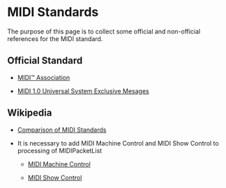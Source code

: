 #  MIDI Standards

The purpose of this page is to collect some official and non-official references for the MIDI standard.

## Official Standard

* [MIDI&trade; Association](https://www.midi.org/index.php)

* [MIDI 1.0 Universal System Exclusive Mesages](https://www.midi.org/specifications-old/item/table-4-universal-system-exclusive-messages)

## Wikipedia


* [Comparison of MIDI Standards](https://en.wikipedia.org/wiki/Comparison_of_MIDI_standards)
* It is necessary to add MIDI Machine Control and MIDI Show Control to processing of MIDIPacketList

    * [MIDI Machine Control](https://en.wikipedia.org/wiki/MIDI_Machine_Control)

    * [MIDI Show Control](https://en.wikipedia.org/wiki/MIDI_Show_Control)
